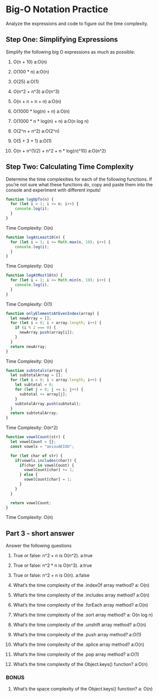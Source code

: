 # ****Big-O Notation Practice****

Analyze the expressions and code to figure out the time complexity.

## **Step One: Simplifying Expressions**

Simplify the following big O expressions as much as possible:

1. O(n + 10)
a:O(n)

2. O(100 * n)
a:O(n)

3. O(25)
a:O(1)

4. O(n^2 + n^3)
a:O(n^3)

5. O(n + n + n + n)
a:O(n)

6. O(1000 * log(n) + n)
a:O(n)

7. O(1000 * n * log(n) + n)
a:O(n log n)

8. O(2^n + n^2)
a:O(2^n)

9. O(5 + 3 + 1)
a:O(1)

10. O(n + n^(1/2) + n^2 + n * log(n)^10)
a:O(n^2)


## **Step Two: Calculating Time Complexity**

Determine the time complexities for each of the following functions. If you’re not sure what these functions do, copy and paste them into the console and experiment with different inputs!

```jsx
function logUpTo(n) {
  for (let i = 1; i <= n; i++) {
    console.log(i);
  }
}
```

Time Complexity: O(n)

```jsx
function logAtLeast10(n) {
  for (let i = 1; i <= Math.max(n, 10); i++) {
    console.log(i);
  }
}
```

Time Complexity: O(n)

```jsx
function logAtMost10(n) {
  for (let i = 1; i <= Math.min(n, 10); i++) {
    console.log(i);
  }
}
```

Time Complexity: O(1)

```jsx
function onlyElementsAtEvenIndex(array) {
  let newArray = [];
  for (let i = 0; i < array.length; i++) {
    if (i % 2 === 0) {
      newArray.push(array[i]);
    }
  }
  return newArray;
}
```

Time Complexity: O(n)

```jsx
function subtotals(array) {
  let subtotalArray = [];
  for (let i = 0; i < array.length; i++) {
    let subtotal = 0;
    for (let j = 0; j <= i; j++) {
      subtotal += array[j];
    }
    subtotalArray.push(subtotal);
  }
  return subtotalArray;
}
```

Time Complexity: O(n^2)

```jsx
function vowelCount(str) {
  let vowelCount = {};
  const vowels = "aeiouAEIOU";

  for (let char of str) {
    if(vowels.includes(char)) {
      if(char in vowelCount) {
        vowelCount[char] += 1;
      } else {
        vowelCount[char] = 1;
      }
    }
  }

  return vowelCount;
}
```

Time Complexity: O(n)

## **Part 3 - short answer**

Answer the following questions

1. True or false: n^2 + n is O(n^2).
a:true

2. True or false: n^2 * n is O(n^3).
a:true

3. True or false: n^2 + n is O(n).
a:false

4. What’s the time complexity of the .indexOf array method?
a: O(n)

5. What’s the time complexity of the .includes array method?
a:O(n)

6. What’s the time complexity of the .forEach array method?
a:O(n)

7. What’s the time complexity of the .sort array method?
a: O(n log n)

8. What’s the time complexity of the .unshift array method?
a:O(n)

9. What’s the time complexity of the .push array method?
a:O(1)

10. What’s the time complexity of the .splice array method?
a:O(n)

11. What’s the time complexity of the .pop array method?
a:O(1)

12. What’s the time complexity of the Object.keys() function?
a:O(n)

### **BONUS**

1. What’s the space complexity of the Object.keys() function?
a: O(n)